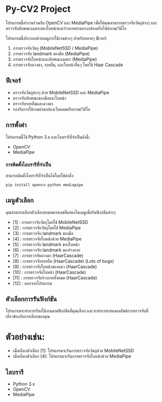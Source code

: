 # Py-CV2 Project

โปรแกรมนี้ทำงานร่วมกับ OpenCV และ MediaPipe เพื่อให้คุณสามารถตรวจจับวัตถุต่างๆ และตรวจจับลักษณะเฉพาะของใบหน้าและร่างกายผ่านทางกล้องหรือไฟล์ภาพ/วิดีโอ

โปรแกรมนี้ประกอบด้วยเมนูการใช้งานต่างๆ สำหรับหลายๆ ฟีเจอร์:

1. การตรวจจับวัตถุ (MobileNetSSD / MediaPipe)
2. การตรวจจับ landmark ของมือ (MediaPipe)
3. การตรวจจับใบหน้าและลักษณะเฉพาะ (MediaPipe)
4. การตรวจจับดวงตา, รอยยิ้ม, และใบหน้าอื่นๆ โดยใช้ Haar Cascade

## ฟีเจอร์
- ตรวจจับวัตถุต่างๆ ด้วย MobileNetSSD และ MediaPipe
- ตรวจจับลักษณะของมือและใบหน้า
- ตรวจจับรอยยิ้มและดวงตา
- รองรับการใช้งานผ่านกล้องเว็บแคมหรือภาพ/วิดีโอ

## การตั้งค่า
โปรแกรมนี้ใช้ Python 3.x และไลบรารีที่จำเป็นดังนี้:
- OpenCV
- MediaPipe

### การติดตั้งไลบรารีที่จำเป็น
สามารถติดตั้งไลบรารีที่จำเป็นได้โดยใช้คำสั่ง:

```bash
pip install opencv-python mediapipe
```

## เมนูตัวเลือก
คุณสามารถเลือกตัวเลือกตามหมายเลขที่แสดงในเมนูเพื่อรันฟังก์ชันต่างๆ
- [1] : การตรวจจับวัตถุโดยใช้ MobileNetSSD
- [2] : การตรวจจับวัตถุโดยใช้ MediaPipe
- [3] : การตรวจจับ landmark ของมือ
- [4] : การตรวจจับใบหน้าด้วย MediaPipe
- [5] : การตรวจจับ landmark ของใบหน้า
- [6] : การตรวจจับ landmark ของร่างกาย
- [7] : การตรวจจับดวงตา (HaarCascade)
- [8] : การตรวจจับรอยยิ้ม (HaarCascade) (Lots of bugs)
- [9] : การตรวจจับใบหน้าของแมว (HaarCascade)
- [10] : การตรวจจับใบหน้า (HaarCascade)
- [11] : การตรวจจับร่างกายทั้งหมด (HaarCascade)
- [12] : ออกจากโปรแกรม

## ตัวเลือกการรันฟังก์ชัน
โปรแกรมจะทำการเรียกใช้งานตามฟังก์ชันที่คุณเลือก และจะทำการแสดงผลลัพธ์การตรวจจับที่เกี่ยวข้องกับการเลือกของคุณ

# ตัวอย่างเช่น:
- เมื่อเลือกตัวเลือก [1]: โปรแกรมจะรันการตรวจจับวัตถุด้วย MobileNetSSD
- เมื่อเลือกตัวเลือก [4]: โปรแกรมจะรันการตรวจจับใบหน้าด้วย MediaPipe

## ไลบรารี
- Python 3.x
- OpenCV
- MediaPipe
